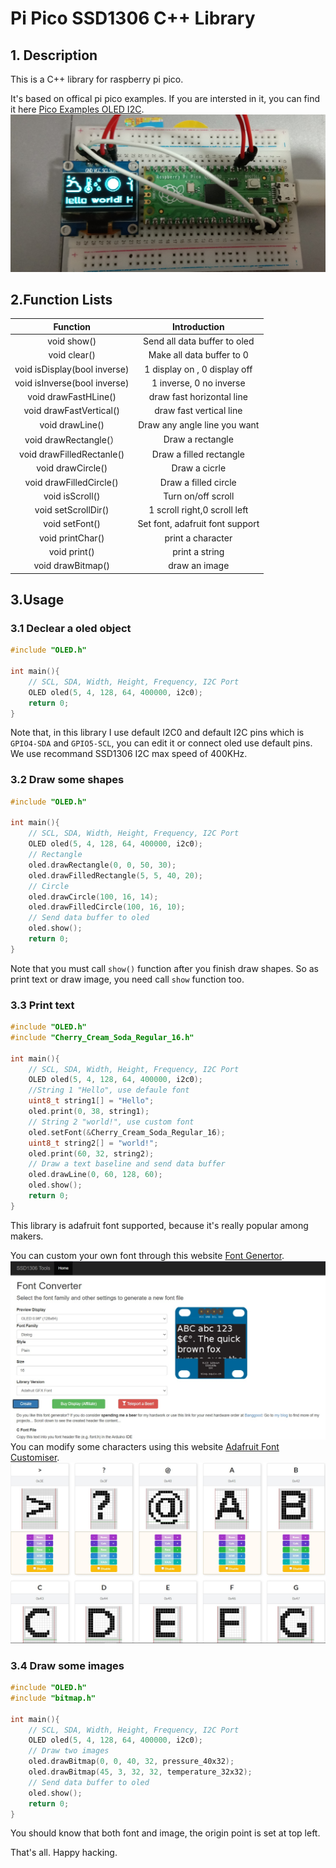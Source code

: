 # Pi Pico SSD1306 C++ Library
## 1. Description
This is a C++ library for raspberry pi pico.

It's based on offical pi pico examples. If you are intersted in it, you can find it here [Pico Examples OLED I2C](https://github.com/raspberrypi/pico-examples/tree/master/i2c/oled_i2c).
![Pi Pico and OLED](images/Pi%20Pico%20and%20OLED.jpg)

## 2.Function Lists
|           Function           |          Introduction           |
| :--------------------------: | :-----------------------------: |
|         void show()          |  Send all data buffer to oled   |
|         void clear()         |    Make all data buffer to 0    |
| void isDisplay(bool inverse) |  1 display on , 0 display off   |
| void isInverse(bool inverse) |     1 inverse, 0 no inverse     |
|     void drawFastHLine()     |    draw fast horizontal line    |
|   void drawFastVertical()    |     draw fast vertical line     |
|       void drawLine()        |  Draw any angle line you want   |
|    void drawRectangle(）     |        Draw a rectangle         |
|  void drawFilledRectanle()   |     Draw a filled rectangle     |
|      void drawCircle()       |          Draw a cicrle          |
|   void drawFilledCircle()    |      Draw a filled circle       |
|       void isScroll()        |       Turn on/off scroll        |
|     void setScrollDir()      |  1 scroll right,0 scroll left   |
|        void setFont()        | Set font, adafruit font support |
|       void printChar()       |        print a character        |
|         void print()         |         print a string          |
|      void drawBitmap()       |          draw an image          |

## 3.Usage
### 3.1 Declear a oled object

```cpp
#include "OLED.h"

int main(){
    // SCL, SDA, Width, Height, Frequency, I2C Port
    OLED oled(5, 4, 128, 64, 400000, i2c0);
    return 0;
}
```

Note that, in this library I use default I2C0 and default I2C pins which is `GPIO4-SDA` and `GPIO5-SCL`, you can edit it or connect oled use default pins. We use recommand SSD1306 I2C max speed of 400KHz.

### 3.2 Draw some shapes

```cpp
#include "OLED.h"

int main(){
    // SCL, SDA, Width, Height, Frequency, I2C Port
    OLED oled(5, 4, 128, 64, 400000, i2c0);
    // Rectangle
    oled.drawRectangle(0, 0, 50, 30);
    oled.drawFilledRectangle(5, 5, 40, 20);
    // Circle
    oled.drawCircle(100, 16, 14);
    oled.drawFilledCircle(100, 16, 10);
    // Send data buffer to oled
    oled.show();
    return 0;
}
```

Note that you must call `show()` function after you finish draw shapes. So as print text or draw image, you need call `show` function too.

### 3.3 Print text

```cpp
#include "OLED.h"
#include "Cherry_Cream_Soda_Regular_16.h"

int main(){
    // SCL, SDA, Width, Height, Frequency, I2C Port
    OLED oled(5, 4, 128, 64, 400000, i2c0);
    //String 1 "Hello", use defaule font
    uint8_t string1[] = "Hello";
    oled.print(0, 38, string1);
    // String 2 "world!", use custom font
    oled.setFont(&Cherry_Cream_Soda_Regular_16);
    uint8_t string2[] = "world!";
    oled.print(60, 32, string2);
    // Draw a text baseline and send data buffer
    oled.drawLine(0, 60, 128, 60);
    oled.show();
    return 0;
}
```

This library is adafruit font supported, because it's really popular among makers.

You can custom your own font through this website [Font Genertor](http://oleddisplay.squix.ch/#/home).
![Font Genertor](images/Font%20Generator.jpg)
You can modify some characters using this website [Adafruit Font Customiser](https://tchapi.github.io/Adafruit-GFX-Font-Customiser/).
![Adafruit Font Customiser](image/../images/Font%20Customiser.jpg)

### 3.4 Draw some images

```cpp
#include "OLED.h"
#include "bitmap.h"

int main(){
    // SCL, SDA, Width, Height, Frequency, I2C Port
    OLED oled(5, 4, 128, 64, 400000, i2c0);
    // Draw two images
    oled.drawBitmap(0, 0, 40, 32, pressure_40x32);
    oled.drawBitmap(45, 3, 32, 32, temperature_32x32);
    // Send data buffer to oled
    oled.show();
    return 0;
}
```

You should know that both font and image, the origin point is set at top left.

That's all. Happy hacking.